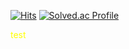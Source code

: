 [![Hits](https://hits.seeyoufarm.com/api/count/incr/badge.svg?url=https%3A%2F%2Fgithub.com%2FDM-09&count_bg=%2322A5DE&title_bg=%23555555&icon=github.svg&icon_color=%23E7E7E7&title=Visit&edge_flat=false)](https://github.com/DM-09)
[![Solved.ac Profile](http://mazassumnida.wtf/api/mini/generate_badge?boj=dongmin)](https://solved.ac/dongmin)

<span style="color:yellow">test</span>

